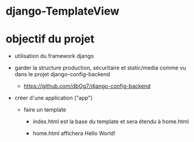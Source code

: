 # django-TemplateView

# objectif du projet

- utilisation du framework django

- garder la structure production, sécuritaire et static/media comme vu dans le projet django-config-backend

    - https://github.com/dbOg7/django-config-backend

- créer d'une application ("app")

    - faire un template

        - index.html est la base du template et sera étendu à home.html

        - home.html affichera Hello World!

